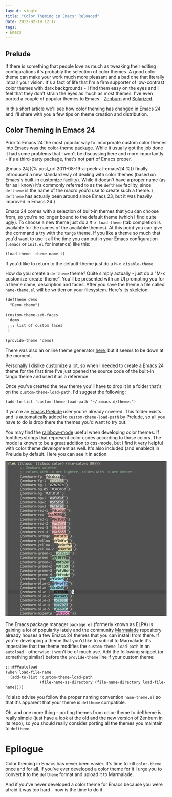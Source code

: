 ```yaml
---
layout: single
title: "Color Theming in Emacs: Reloaded"
date: 2012-02-19 12:17
tags:
- Emacs
---
```


## Prelude

If there is something that people love as much as tweaking their
editing configurations it's probably the selection of color themes. A
good color theme can make your work much more pleasant and a bad one
that literally impair your vision. It's a fact of life that I'm a firm
supporter of low-contrast color themes with dark backgrounds - I find
them easy on the eyes and I feel that they don't strain the eyes as
much as most themes. I've even ported a couple of popular themes to
Emacs - [Zenburn](https://github.com/bbatsov/zenburn-emacs) and
[Solarized](https://github.com/bbatsov/solarized-emacs).

In this short article we'll see how color theming has changed in Emacs
24 and I'll share with you a few tips on theme creation and
distribution.

<!--more-->

## Color Theming in Emacs 24

Prior to Emacs 24 the most popular way to incorporate custom color
themes into Emacs was the
[color-theme package](http://www.emacswiki.org/emacs/ColorTheme). While
it usually got the job done it had some problems that I won't be
discussing here and more importantly - it's a third-party package,
that's not part of Emacs proper.

[Emacs 24]({% post_url 2011-08-19-a-peek-at-emacs24 %})
finally introduced a new standard way of dealing with color themes
(based on Emacs's built-in customize facility). While it doesn't have
a proper name (as far as I know) it's commonly referred to as the
`deftheme` facility, since `deftheme` is the name of the macro you'd
use to create such a theme. ( `deftheme` has actually been around
since Emacs 23, but it was heavily improved in Emacs 24 )

Emacs 24 comes with a selection of built-in themes that you can choose
from, so you're no longer bound to the default theme (which I find
quite ugly). To choose a new theme just do a `M-x load-theme` (tab
completion is available for the names of the available themes). At
this point you can give the command a try with the `tango` theme. If you
like a theme so much that you'd want to use it all the time you can
put in your Emacs configuration (`.emacs` or `init.el` for instance) like this:

``` elisp
(load-theme 'theme-name t)
```

If you'd like to return to the default-theme just do a `M-x disable-theme`.

How do you create a `deftheme` theme? Quite simply actually - just do
a "M-x customize-create-theme". You'll be presented with an UI
prompting you for a theme name, description and faces. After you save
the theme a file called `name-theme.el` will be written on your
filesystem. Here's its skeleton:

``` elisp
(deftheme demo
  "Demo theme")

(custom-theme-set-faces
 'demo
 ;;; list of custom faces
 )

(provide-theme 'demo)
```

There was also an online theme generator
[here](http://elpa.gnu.org/themes/), but it seems to be down at the
moment.

Personally I dislike customize a lot, so when I needed to create a
Emacs 24 theme for the first time I've just opened the source code of
the built-in tango theme and used it as a reference.

Once you've created the new theme you'll have to drop it in a folder
that's on the `custom-theme-load-path`. I'd suggest the following:

``` elisp
(add-to-list 'custom-theme-load-path "~/.emacs.d/themes")
```

If you're an [Emacs Prelude](https://github.com/bbatsov/prelude)
user you're already covered. This folder exists and is automatically
added to `custom-theme-load-path` by Prelude, so all you have to do is
drop there the themes you'd want to try out.

You may find the
[rainbow-mode](http://julien.danjou.info/software/rainbow-mode) useful
when developing color themes. If fontifies strings that represent
color codes according to those colors. The mode is known to be a great
addition to css-mode, but I find it very helpful with color theme
development as well. It's also included (and enabled) in Prelude by
default. Here you can see it in action.

![rainbow-mode](/assets/images/rainbow-mode.png)

The Emacs package manager `package.el` (formerly known as ELPA) is
gaining a lot of popularity lately and the community
[Marmalade](http://marmalade-repo.org/) repository already houses a few
Emacs 24 themes that you can install from there. If you're developing
a theme that you'd like to submit to Marmalade it's imperative that
the theme modifies the `custom-theme-load-path` in an `autoload` -
otherwise it won't be of much use. Add the following snippet (or
something similar) before the `provide-theme` line if your custom
theme:

``` elisp
;;;###autoload
(when load-file-name
  (add-to-list 'custom-theme-load-path
               (file-name-as-directory (file-name-directory load-file-name))))
```

I'd also advise you follow the proper naming convention
`name-theme.el` so that it's apparent that your theme is `deftheme`
compatible.

Oh, and one more thing - porting themes from color-theme to deftheme is
really simple (just have a look at the old and the new version of
Zenburn in its repo), so you should really consider porting all the
themes you maintain to `deftheme`.

# Epilogue

Color theming in Emacs has never been easier. It's time to kill
`color-theme` once and for all. If you've ever developed a color theme
for it I urge you to convert it to the `deftheme` format and upload it
to Marmalade.

And if you've never developed a color theme for Emacs because you were
afraid it was too hard - now is the time to do it.
